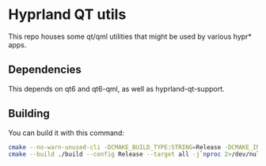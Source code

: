 # Hyprland QT utils

This repo houses some qt/qml utilities that might be used by various hypr* apps.

## Dependencies

This depends on qt6 and qt6-qml, as well as hyprland-qt-support.

## Building

You can build it with this command:
```sh
cmake --no-warn-unused-cli -DCMAKE_BUILD_TYPE:STRING=Release -DCMAKE_INSTALL_PREFIX:PATH=/usr -S . -B ./build
cmake --build ./build --config Release --target all -j`nproc 2>/dev/null || getconf NPROCESSORS_CONF`
```
